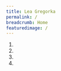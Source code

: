 ```yaml
---
title: Lea Gregorka
permalink: /
breadcrumb: Home
featuredimage: /
---
```


<!-- Styles only applied in main page -->
<style>
.content-image {
  display: none;
}
.content {
  width: 100%;
  padding: 0;
}
.content-margin {
  padding: 0;
}
</style>
<!-- Styles only applied in main page -->

<!-- Slider Section -->
<section id="header-slider" class="section">
  <div id="myCarousel" class="carousel slide" data-ride="carousel"> 
    <!-- Indicators -->
    <ol class="carousel-indicators">
      <li data-target="#myCarousel" data-slide-to="0" class="active"></li>
      <li data-target="#myCarousel" data-slide-to="1"></li>
      <li data-target="#myCarousel" data-slide-to="2"></li>
       <li data-target="#myCarousel" data-slide-to="3"></li>
    </ol>
    <!-- Wrapper for slides -->
    <div class="carousel-inner" role="listbox">
      <div class="item active content-image-right" style='height:100%; background-image: url("/assets/images/slider/slide4.jpg"); '>
        <div class="carousel-caption">
          <p></p>
        </div>
      </div>
      <div class="item content-image-center" style='height:100%; background-image: url("/assets/images/slider/slide5.jpg"); '>
        <div class="carousel-caption">
          <h3></h3>
          <p></p>
        </div>
      </div>
      <div class="item content-image-center" style='height:100%; background-image: url("/assets/images/slider/slide1.jpg"); '>
        <div class="carousel-caption">
          <h3></h3>
          <p></p>
        </div>
      </div>
      <div class="item content-image-right" style='height:100%; background-image: url("/assets/images/slider/slide5.png"); '>
        <div class="carousel-caption">
          <h3></h3>
          <p></p>
        </div>
      </div>
    </div>
    <!-- Controls --> 
    <a class="left carousel-control" href="#myCarousel" role="button" data-slide="prev"> <span class="glyphicon glyphicon-chevron-left" aria-hidden="true"></span> <span class="sr-only">Previous</span></a> <a class="right carousel-control" href="#myCarousel" role="button" data-slide="next"> <span class="glyphicon glyphicon-chevron-right" aria-hidden="true"></span> <span class="sr-only">Next</span></a></div>
</section>
<!-- Slider Section --> 
<!-- Service Section -->
<section id="services" class="section services">
  <div class="container-fluid">
    <div class="row">
      <div class="col-md-8 col-sm-8">
        <div class="services-content">
          <h4>About me</h4>
          <br>
          <p>Passionate about building projects and products from scratch. Love making data-driven decisions and maximising the value for customers. </p>
          <p>Started my career in startups, where I helped teams transform their ideas into viable businesses and where I discovered my enthusiasm for product.</p>
          <p>I enjoy bringing people together to solve challenges and to learn from each other. No matter the situation, my analytical mindset pushes me to understand things to the core and improve them.</p>
        </div>
      </div>
      <div class="col-md-4 col-sm-4">
        <div class="services-content">
          <h4>My Skills</h4>
          <p> </p>
          <p> • Analytical
          <br />• Ownership mentality
          <br />• Strategic thinking
          <br />• Problem solving
          <br />• Jack-off-all trades</p>
          <h4>CV</h4>
          <p> </p>
            <p><a href="/assets/files/CV_Lea Gregorka.pdf">Download here</a></p>
        </div>
      </div>
    </div>
  </div>
</section>
<!-- Service Section --> 


<section id="introvideo" class="section introvideo">
   
{% include youtube.html url="https://www.youtube.com/embed/gqd0a2N8AZg" description="" %} 

</section>


<!-- experience grid section -->
{% include home-experience.html %}
<!-- experience grid section -->


<!-- projects grid section -->
{% include home-projects.html %}
<!-- projects grid section -->


<!-- volunteering grid section -->
{% include home-volunteering.html %}
<!-- volunteering grid section -->